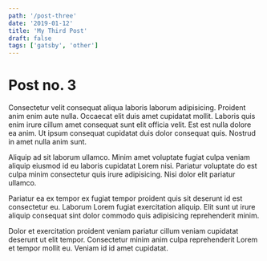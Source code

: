 ```yaml
---
path: '/post-three'
date: '2019-01-12'
title: 'My Third Post'
draft: false
tags: ['gatsby', 'other']
---
```


# Post no. 3

Consectetur velit consequat aliqua laboris laborum adipisicing. Proident anim enim aute nulla. Occaecat elit duis amet cupidatat mollit. Laboris quis enim irure cillum amet consequat sunt elit officia velit. Est est nulla dolore ea anim. Ut ipsum consequat cupidatat duis dolor consequat quis. Nostrud in amet nulla anim sunt.

Aliquip ad sit laborum ullamco. Minim amet voluptate fugiat culpa veniam aliquip eiusmod id eu laboris cupidatat Lorem nisi. Pariatur voluptate do est culpa minim consectetur quis irure adipisicing. Nisi dolor elit pariatur ullamco.

Pariatur ea ex tempor ex fugiat tempor proident quis sit deserunt id est consectetur eu. Laborum Lorem fugiat exercitation aliquip. Elit sunt ut irure aliquip consequat sint dolor commodo quis adipisicing reprehenderit minim.

Dolor et exercitation proident veniam pariatur cillum veniam cupidatat deserunt ut elit tempor. Consectetur minim anim culpa reprehenderit Lorem et tempor mollit eu. Veniam id id amet cupidatat.
